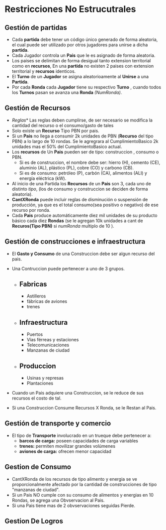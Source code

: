 # Restricciones No Estrucutrales

## Gestión de partidas

- Cada **partida** debe tener un código único generado de forma aleatoria, el cual puede ser utilizado por otros jugadores para unirse a dicha **partida**. 
- Cada Jugador controla un **Pais** que le es asignado de 
forma aleatoria. 
- Los paises se delimitan de forma desigual tanto extension territorial como en **recursos**, En una **partida** no existen 2 paises con extension territorial y **recursos** identicos.
- El **Turno** de un **Jugador** se asigna aleatorioamente al **Unirse** a una **Partida**.
- Por cada **Ronda** cada **Jugador** tiene su respectivo **Turno** , cuando todos los **Turnos** pasan se avanza una **Ronda** *(NumRonda)*.

## Gestión de Recursos
- *Reglas** Las reglas deben cumplirse, de ser necesario se modifica la cantidad del recurso o el consumo/gasto de tales
- Solo existe un **Recurso** Tipo PBN por pais.
- Si un **Pais** no llega a consumir 2k unidades de PBN (**Recurso** del tipo PBN) a lo largo de 10 rondas. Se le agregrara al CumplimientoBasico 2k unidades mas el 50% del CumplimientoBasico actual.
- Los **recursos** de Un **Pais** pueden ser de tipo: construccion , consumo o PBN. 
    - Si es de construccion, el nombre debe ser: hierro (H), cemento (CE), aluminio (AL), plástico (PL), cobre (CO) y carbono (CB). 
    - Si es de consumo: petróleo (P), carbón (CA), alimentos (ALI) y energía eléctrica (kW).
- Al inicio de una Partida los **Recursos** de un **Pais** son 3, cada uno de distinto *tipo*, (los de consumo y construccion se deciden de forma aleatoria).
- **CantXRonda** puede incluir reglas de disminución o suspensión de producción, ya que es el total consumo(sea positivo o negativo) de ese recurso por ronda.
- Cada **Pais** produce automáticamente diez mil unidades de su producto básico cada diez **Rondas** (se le agregan 10k unidades a cant de **Recuros(Tipo PBN)** si *numRonda* multiplo de 10 ). 


## Gestión de construcciones e infraestructura

- El **Gasto y Consumo** de una Construccion debe ser algun recurso del pais.

- Una Contruccion puede pertenecer a uno de 3 grupos.
    - ## Fabricas
        - Astilleros 
        - fábricas de aviones 
        - trenes
    - ## Infraestructura
        - Puertos
        - Vías férreas y estaciones
        - Telecomunicaciones
        - Manzanas de ciudad
    - ## Produccion
        - Usinas y represas
        - Plantaciones
- Cuando un Pais adquiere una Construccion, se le reduce de sus recursos el costo de tal.
- Si una Construccion Consume Recursos X Ronda, se le Restan al Pais.
## Gestión de transporte y comercio

 - El tipo de **Transporte** involucrado en un trueque debe pertenecer a:
    - **barcos de carga:** poseen capacidades de carga variables
    - **trenes:** permiten movilizar grandes volúmenes
    - **aviones de carga:** ofrecen menor capacidad 

## Gestion de Consumo
- CantXRonda de los recursos de tipo alimento y energia se ve proporcionalmente afectado por la cantidad de construcciones de tipo "manzanas de ciudad".
- Si un Pais NO cumple con su consumo de alimentos y energias en 10 Rondas, se agrega una Obvservacion al Pais.
- Si una Pais tiene mas de 2 obvservaciones seguidas Pierde.

## Gestion De Logros
